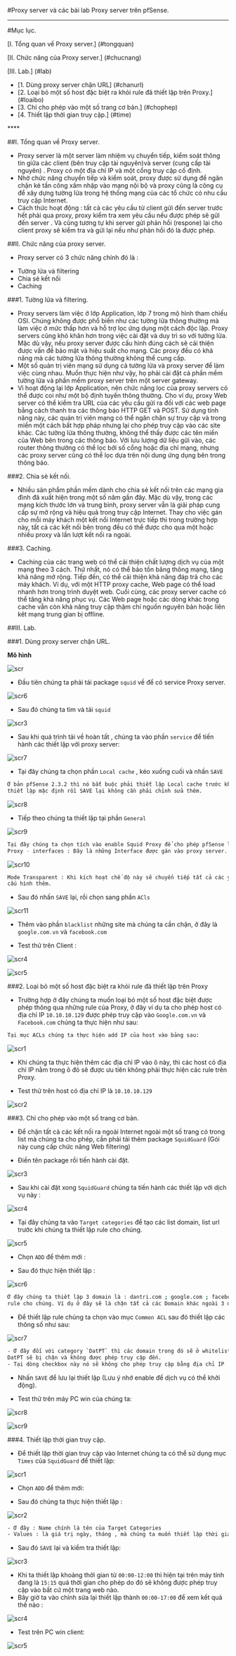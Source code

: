 #Proxy server và các bài lab Proxy server trên pfSense.

****

#Mục lục.

[I. Tổng quan về Proxy server.] (#tongquan)

[II. Chức năng của Proxy server.] (#chucnang)

[III. Lab.] (#lab)
 <ul>
  <li>[1. Dùng proxy server chặn URL] (#chanurl)</li>
  <li>[2. Loại bỏ một số host đặc biệt ra khỏi rule đã thiết lập trên Proxy.] (#loaibo)</li>
  <li>[3. Chỉ cho phép vào một số trang cơ bản.] (#chophep)</li>
  <li>[4. Thiết lập thời gian truy cập.] (#time)</li>
 </ul>
****

<a name="tongquan"></a>
##I. Tổng quan về Proxy server.

- Proxy server là một server làm nhiệm vụ chuyển tiếp, kiểm soát thông tin giữa các client (bên truy cập tài nguyên)và
server (cung cấp tài nguyên) . Proxy có một địa chỉ IP và một cổng truy cập cố định.
- Nhờ chức năng chuyển tiếp và kiểm soát, proxy được sử dụng để ngăn chặn kẻ tấn công xâm nhập vào mạng nội bộ và 
proxy cũng là công cụ để xây dựng tường lửa trong hệ thống mạng của các tổ chức có nhu cầu truy cập Internet.
- Cách thức hoạt động : tất cả các yêu cầu từ client gửi đến server trước hết phải qua proxy, proxy kiểm tra xem yêu cầu 
nếu được phép sẽ gửi đến server . Và cũng tương tự khi server gửi phản hồi (respone) lại cho client proxy sẽ kiểm tra và gửi lại 
nếu như phản hồi đó là được phép.

<a name="chucnang"></a>
##II. Chức năng của proxy server.

- Proxy server có 3 chức năng chính đó là :
 <ul>
  <li>Tường lửa và filtering</li>
  <li>Chia sẻ kết nối</li>
  <li>Caching</li>
 </ul>

###1. Tường lửa và filtering.

- Proxy servers làm việc ở lớp Application, lớp 7 trong mộ hình tham chiếu OSI. Chúng không được phổ biến như các tường lửa thông 
 thường mà làm việc ở mức thấp hơn và hỗ trợ lọc ứng dụng một cách độc lập. Proxy servers cũng khó khăn hơn trong việc cài đặt và duy 
 trì so với tường lửa. Mặc dù vậy, nếu proxy server được cấu hình đúng cách sẽ cải thiện được vấn đề bảo mật và hiệu suất cho mạng. 
 Các proxy đều có khả năng mà các tường lửa thông thường không thể cung cấp.
- Một số quản trị viên mạng sử dụng cả tường lửa và proxy server để làm việc cùng nhau. Muốn thực hiện như vậy, họ phải cài đặt cả 
phần mềm tường lửa và phần mềm proxy server trên một server gateway.
- Vì hoạt động lại lớp Application, nên chức năng lọc của proxy servers có thể được coi như một bộ định tuyến thông thường. Cho ví dụ, 
proxy Web server có thể kiểm tra URL của các yêu cầu gửi ra đối với các web page bằng cách thanh tra các thông báo HTTP GET và POST.
 Sử dụng tính năng này, các quản trị viên mạng có thể ngăn chặn sự truy cập và trong miền một cách bất hợp pháp nhưng lại cho phép 
 truy cập vào các site khác. Các tường lửa thông thường, không thể thấy được các tên miền của Web bên trong các thông báo. Với lưu 
 lượng dữ liệu gửi vào, các router thông thường có thể lọc bởi số cổng hoặc địa chỉ mạng, nhưng các proxy server cũng có thể lọc dựa
  trên nội dung ứng dụng bên trong thông báo.

###2. Chia sẻ kết nối.

- Nhiều sản phẩm phần mềm dành cho chia sẻ kết nối trên các mạng gia đình đã xuất hiện trong một số năm gần đây. Mặc dù vậy, trong 
các mạng kích thước lớn và trung bình, proxy server vẫn là giải pháp cung cấp sự mở rộng và hiệu quả trong truy cập Internet. 
Thay cho việc gán cho mỗi máy khách một kết nối Internet trực tiếp thì trong trường hợp này, tất cả các kết nối bên trong đều có thể 
được cho qua một hoặc nhiều proxy và lần lượt kết nối ra ngoài.

###3. Caching.

- Caching của các trang web có thể cải thiện chất lượng dịch vụ của một mạng theo 3 cách. Thứ nhất, nó có thể bảo tồn băng thông mạng, 
tăng khả năng mở rộng. Tiếp đến, có thể cải thiện khả năng đáp trả cho các máy khách. Ví dụ, với một HTTP proxy cache, Web page có 
thể load nhanh hơn trong trình duyệt web. Cuối cùng, các proxy server cache có thể tăng khả năng phục vụ. Các Web page hoặc các dòng 
khác trong cache vẫn còn khả năng truy cập thậm chí nguồn nguyên bản hoặc liên kêt mạng trung gian bị offline.

<a name="lab"></a>
##III. Lab.

<a name="chanurl"></a>
###1. Dùng proxy server chặn URL.

**Mô hình**

![scr](http://i.imgur.com/UOf5Cll.png)

- Đầu tiên chúng ta phải tải package `squid` về để có service Proxy server.

![scr6](http://i.imgur.com/0h6BkHs.png)

- Sau đó chúng ta tìm và tải `squid`

![scr3](http://i.imgur.com/zPE7qyy.png)

- Sau khi quá trình tải về hoàn tất , chúng ta vào phần `service` để tiến hành các thiết lập với proxy server:

![scr7](http://i.imgur.com/xemhmcj.png)

- Tại đây chúng ta chọn phần `Local cache` , kéo xuống cuối và nhấn `SAVE` 

```sh
Ở bản pfSense 2.3.2 thì nó bắt buộc phải thiết lập Local cache trước khi thực hiện các thiết lập khác, ở đây chúng ta để các
thiết lập mặc định rồi SAVE lại không cần phải chỉnh sửa thêm.
```

![scr8](http://i.imgur.com/Gk2Ct55.png)

- Tiếp theo chúng ta thiết lập tại phần `General`

![scr9](http://i.imgur.com/SxiC1XU.png)

```sh
Tại đây chúng ta chọn tích vào enable Squid Proxy để cho phép pfSense là Proxy server
Proxy - interfaces : Đây là những Interface được gán vào proxy server.
```

![scr10](http://i.imgur.com/YV5Adbe.png)

```sh
Mode Transparent : Khi kích hoạt chế độ này sẽ chuyển tiếp tất cả các yêu cầu các điểm cổng 80 đến Proxy server và không cần
cấu hình thêm.
```

- Sau đó nhấn `SAVE` lại, rồi chọn sang phần `ACls`

![scr11](http://i.imgur.com/gV8vSLZ.png)

- Thêm vào phần `blacklist` những site mà chúng ta cần chặn, ở đây là `google.com.vn` và `facebook.com`

- Test thử trên Client :

![scr4](http://i.imgur.com/v6nlzcH.png)

![scr5](http://i.imgur.com/tR092tx.png)

<a name="loaibo"></a>
###2. Loại bỏ một số host đặc biệt ra khỏi rule đã thiết lập trên Proxy

- Trường hợp ở đây chúng ta muốn loại bỏ một số host đặc biệt được phép thông qua những rule của Proxy,
ở đây ví dụ ta cho phép host có địa chỉ IP `10.10.10.129` được phép truy cập vào `Google.com.vn` và `Facebook.com`
chúng ta thực hiện như sau:

```sh
Tại mục ACLs chúng ta thực hiện add IP của host vào bảng sau:
```

![scr1](http://i.imgur.com/KcYuWq6.png)

- Khi chúng ta thực hiện thêm các địa chỉ IP vào ô này, thì các host có địa chỉ IP nằm trong ô đó sẽ được ưu tiên không phải thực 
hiện các rule trên Proxy.

- Test thử trên host có địa chỉ IP là `10.10.10.129`

![scr2](http://i.imgur.com/J1KtmoQ.png)

<a name="chophep"></a>
###3. Chỉ cho phép vào một số trang cơ bản.

- Để chặn tất cả các kết nối ra ngoài Internet ngoài một số trang có trong list mà chúng ta cho phép, cần phải tải thêm package
`SquidGuard` (Gói này cung cấp chức năng Web filtering)

- Điền tên package rồi tiến hành cài đặt.

![scr3](http://i.imgur.com/yCLjXxl.png)

- Sau khi cài đặt xong `SquidGuard` chúng ta tiến hành các thiết lập với dịch vụ này :

![scr4](http://i.imgur.com/PNSVujP.png)

- Tại đây chúng ta vào `Target categories` để tạo các list domain, list url trước khi chúng ta thiết lập rule cho chúng.

![scr5](http://i.imgur.com/TwqWi4r.png)

- Chọn `ADD` để thêm mới :

- Sau đó thực hiện thiết lập :

![scr6](http://i.imgur.com/JP91e7H.png)

```sh
Ở đây chúng ta thiết lập 3 domain là : dantri.com ; google.com ; facebook.com . Đây là những Domain mà chúng ta sẽ cần thiết lập
rule cho chúng. Ví dụ ở đây sẽ là chặn tất cả các Domain khác ngoài 3 domain ở categories này.
```

- Để thiết lập rule chúng ta chọn vào mục `Common ACL` sau đó thiết lập các thông số như sau:

![scr7](http://i.imgur.com/w5464cx.png)

```sh
- Ở đây đối với category `DatPT` thì các domain trong đó sẽ ở whitelist tức là được phép truy cập, còn tất cả các domain bên ngoài
DatPT sẽ bị chặn và không được phép truy cập đến.
- Tại dòng checkbox này nó sẽ không cho phép truy cập bằng địa chỉ IP 
```

- Nhấn `SAVE` để lưu lại thiết lập (Lưu ý nhớ enable để dịch vụ có thể khởi động).

- Test thử trên máy PC win của chúng ta:

![scr8](http://i.imgur.com/BmOs2Bn.png)

![scr9](http://i.imgur.com/RGqXtm1.png)

<a name="time"></a>
###4. Thiết lập thời gian truy cập.

- Để thiết lập thời gian truy cập vào Internet chúng ta có thể sử dụng mục `Times` của `SquidGuard` để thiết lập:

![scr1](http://i.imgur.com/fkFk7wt.png)

- Chọn `ADD` để thêm mới:

- Sau đó chúng ta thực hiện thiết lập :

![scr2](http://i.imgur.com/2vBi88Y.png)

```sh
- Ở đây : Name chính là tên của Target Categories
- Values : là giá trị ngày, tháng , mà chúng ta muốn thiết lập thời gian, ở đây chọn là tất cả các ngày trong tuần.
```

- Sau đó `SAVE` lại và kiểm tra thiết lập:

![scr3](http://i.imgur.com/SuZ825K.png)

- Khi ta thiết lập khoảng thời gian từ `00:00-12:00` thì hiện tại trên máy tính đang là `15:15` quá thời gian cho phép
do đó sẽ không được phép truy cập vào bất cứ một trang web nào.
- Bây giờ ta vào chỉnh sửa lại thiết lập thành `00:00-17:00` để xem kết quả thế nào :

![scr4](http://i.imgur.com/ZHLNybb.png)

- Test trên PC win client:

![scr5](http://i.imgur.com/S0KD9Rk.png)
